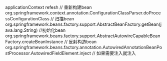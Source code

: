 applicationContext refesh // 重新构建bean
   org.springframework.context.annotation.ConfigurationClassParser.doProcessConfigurationClass // 扫描bean
     org.springframework.beans.factory.support.AbstractBeanFactory.getBean(java.lang.String) //初始化bean
       org.springframework.beans.factory.support.AbstractAutowireCapableBeanFactory.createBeanInstance // 反射构造bean 
         org.springframework.beans.factory.annotation.AutowiredAnnotationBeanPostProcessor.AutowiredFieldElement.inject // 如果需要注入就注入